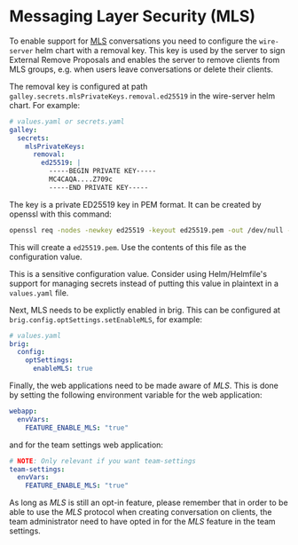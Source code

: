 # Messaging Layer Security (MLS)

To enable support for [MLS](https://datatracker.ietf.org/wg/mls/documents/)
conversations you need to configure the `wire-server` helm chart with a removal
key. This key is used by the server to sign External Remove Proposals and
enables the server to remove clients from MLS groups, e.g. when users leave
conversations or delete their clients.

The removal key is configured at path
`galley.secrets.mlsPrivateKeys.removal.ed25519` in the wire-server helm chart.
For example:

```yaml
# values.yaml or secrets.yaml
galley:
  secrets:
    mlsPrivateKeys:
      removal:
        ed25519: |
          -----BEGIN PRIVATE KEY-----
          MC4CAQA....Z709c
          -----END PRIVATE KEY-----
```

The key is a private ED25519 key in PEM format. It can be created by openssl
with this command:

```sh
openssl req -nodes -newkey ed25519 -keyout ed25519.pem -out /dev/null -subj /
```

This will create a `ed25519.pem`. Use the contents of this file as the
configuration value.

This is a sensitive configuration value. Consider using Helm/Helmfile's support
for managing secrets instead of putting this value in plaintext in a
`values.yaml` file.

Next, MLS needs to be explictly enabled in brig. This can be configured at
`brig.config.optSettings.setEnableMLS`, for example:

```yaml
# values.yaml
brig:
  config:
    optSettings:
      enableMLS: true
```

Finally, the web applications need to be made aware of *MLS*. This is done by
setting the following environment variable for the web application:

```yaml
webapp:
  envVars:
    FEATURE_ENABLE_MLS: "true"
```

and for the team settings web application:

```yaml
# NOTE: Only relevant if you want team-settings
team-settings:
  envVars:
    FEATURE_ENABLE_MLS: "true"
```

As long as *MLS* is still an opt-in feature, please remember that in order to be able
to use the *MLS* protocol when creating conversation on clients, the team administrator
need to have opted in for the *MLS* feature in the team settings.
